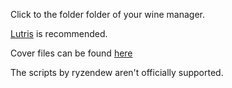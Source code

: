 Click to the folder folder of your wine manager.

[Lutris](https://github.com/Twig6943/AffinityOnLinux/blob/main/Guides/Lutris/Guide.md) is recommended.

Cover files can be found [here](/Assets/Covers)

The scripts by ryzendew aren't officially supported.

